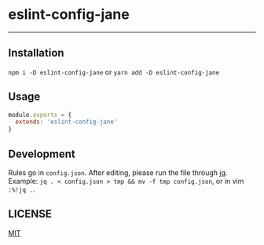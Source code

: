 # eslint-config-jane

--------

## Installation

`npm i -D eslint-config-jane` or `yarn add -D eslint-config-jane`

## Usage

```javascript
module.exports = {
  extends: 'eslint-config-jane'
}
```

## Development

Rules go in `config.json`. After editing, please run the file through
[jq](https://stedolan.github.io/jq/). Example: `jq . < config.json > tmp && mv
-f tmp config.json`, or in vim `:%!jq .`.

## LICENSE

[MIT](./LICENSE.md)
